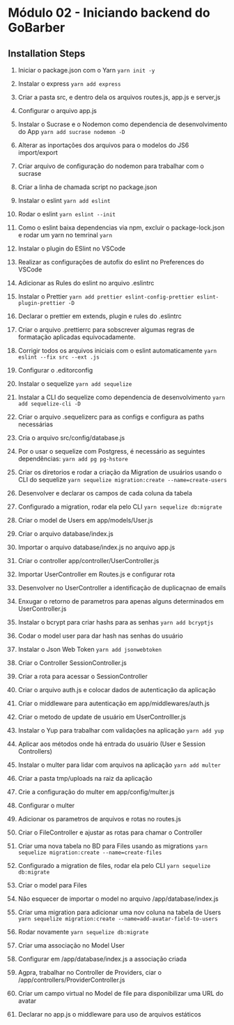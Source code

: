 # Módulo 02 - Iniciando backend do GoBarber

## Installation Steps

1. Iniciar o package.json com o Yarn
   `yarn init -y`

2. Instalar o express
   `yarn add express`

3. Criar a pasta src, e dentro dela os arquivos routes.js, app.js e server,js

4. Configurar o arquivo app.js

5. Instalar o Sucrase e o Nodemon como dependencia de desenvolvimento do App
   `yarn add sucrase nodemon -D`

6. Alterar as inportações dos arquivos para o modelos do JS6 import/export

7. Criar arquivo de configuração do nodemon para trabalhar com o sucrase

8. Criar a linha de chamada script no package.json

9. Instalar o eslint
   `yarn add eslint`

10. Rodar o eslint
    `yarn eslint --init`

11. Como o eslint baixa dependencias via npm, excluir o package-lock.json e
    rodar um yarn no temrinal
    `yarn`

12. Instalar o plugin do ESlint no VSCode

13. Realizar as configurações de autofix do eslint no Preferences do VSCode

14. Adicionar as Rules do eslint no arquivo .eslintrc

15. Instalar o Prettier
    `yarn add prettier eslint-config-prettier eslint-plugin-prettier -D`

16. Declarar o prettier em extends, plugin e rules do .eslintrc

17. Criar o arquivo .prettierrc para sobscrever algumas regras de formatação
    aplicadas equivocadamente.

18. Corrigir todos os arquivos iniciais com o eslint automaticamente
    `yarn eslint --fix src --ext .js`

19. Configurar o .editorconfig

20. Instalar o sequelize
    `yarn add sequelize`

21. Instalar a CLI do sequelize como dependencia de desenvolvimento
    `yarn add sequelize-cli -D`

22. Criar o arquivo .sequelizerc para as configs e configura as paths necessárias

23. Cria o arquivo src/config/database.js

24. Por o usar o sequelize com Postgress, é necessário as seguintes dependências:
    `yarn add pg pg-hstore`

25. Criar os diretorios e rodar a criação da Migration de usuários usando o
    CLI do sequelize
    `yarn sequelize migration:create --name=create-users`

26. Desenvolver e declarar os campos de cada coluna da tabela

27. Configurado a migration, rodar ela pelo CLI
    `yarn sequelize db:migrate`

28. Criar o model de Users em app/models/User.js

29. Criar o arquivo database/index.js

30. Importar o arquivo database/index.js no arquivo app.js

31. Criar o controller app/controller/UserController.js

32. Importar UserController em Routes.js e configurar rota

33. Desenvolver no UserController a identificação de duplicaçnao de emails

34. Enxugar o retorno de parametros para apenas alguns determinados em UserController.js

35. Instalar o bcrypt para criar hashs para as senhas
    `yarn add bcryptjs`

36. Codar o model user para dar hash nas senhas do usuário

37. Instalar o Json Web Token
    `yarn add jsonwebtoken`

38. Criar o Controller SessionController.js

39. Criar a rota para acessar o SessionController

40. Criar o arquivo auth.js e colocar dados de autenticação da aplicação

41. Criar o middleware para autenticação em app/middlewares/auth.js

42. Criar o metodo de update de usuário em UserControlller.js

43. Instalar o Yup para trabalhar com validações na aplicação
    `yarn add yup`

44. Aplicar aos métodos onde há entrada do usuário (User e Session Controllers)

45. Instalar o multer para lidar com arquivos na aplicação
    `yarn add multer`

46. Criar a pasta tmp/uploads na raiz da aplicação

47. Crie a configuração do multer em app/config/multer.js

48. Configurar o multer

49. Adicionar os parametros de arquivos e rotas no routes.js

50. Criar o FileController e ajustar as rotas para chamar o Controller

51. Criar uma nova tabela no BD para Files usando as migrations
    `yarn sequelize migration:create --name=create-files`

52. Configurado a migration de files, rodar ela pelo CLI
    `yarn sequelize db:migrate`

53. Criar o model para Files

54. Não esquecer de importar o model no arquivo /app/database/index.js

55. Criar uma migration para adicionar uma nov coluna na tabela de Users
    `yarn sequelize migration:create --name=add-avatar-field-to-users`

56. Rodar novamente
    `yarn sequelize db:migrate`

57. Criar uma associação no Model User

58. Configurar em /app/database/index.js a associação criada

59. Agpra, trabalhar no Controller de Providers, ciar o /app/controllers/ProviderController.js

60. Criar um campo virtual no Model de file para disponibilizar uma URL do avatar

61. Declarar no app.js o middleware para uso de arquivos estáticos
